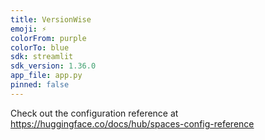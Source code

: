 ```yaml
---
title: VersionWise
emoji: ⚡
colorFrom: purple
colorTo: blue
sdk: streamlit
sdk_version: 1.36.0
app_file: app.py
pinned: false
---
```


Check out the configuration reference at https://huggingface.co/docs/hub/spaces-config-reference
